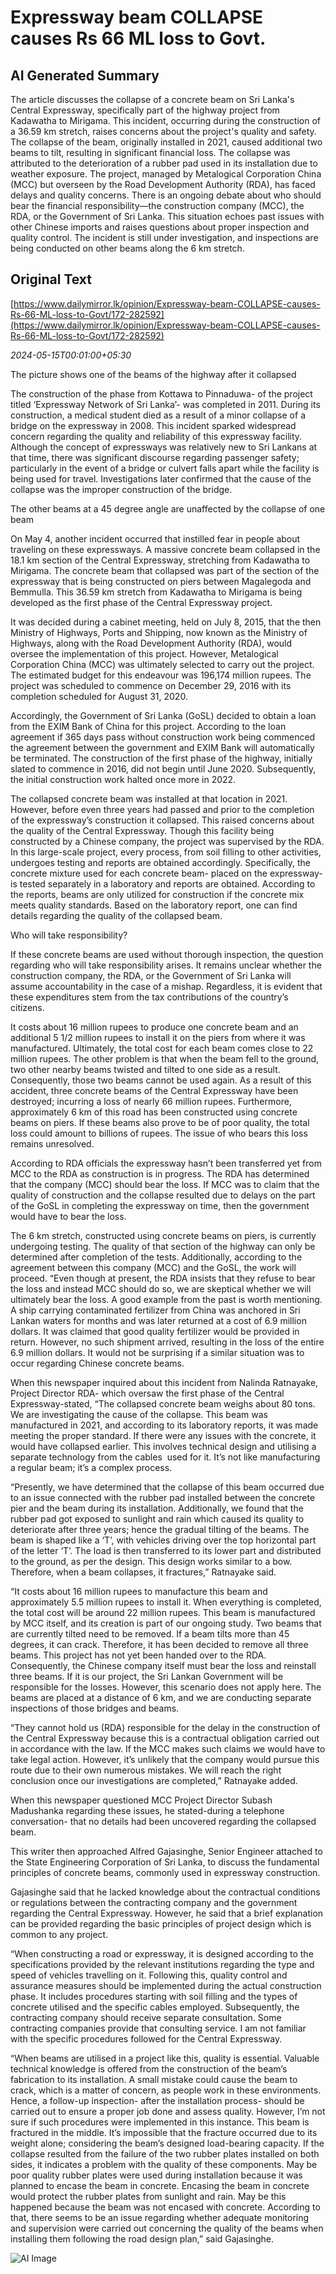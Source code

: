 # Expressway beam COLLAPSE causes Rs 66 ML loss  to Govt.

## AI Generated Summary

The article discusses the collapse of a concrete beam on Sri Lanka's Central Expressway, specifically part of the highway project from Kadawatha to Mirigama. This incident, occurring during the construction of a 36.59 km stretch, raises concerns about the project's quality and safety. The collapse of the beam, originally installed in 2021, caused additional two beams to tilt, resulting in significant financial loss. The collapse was attributed to the deterioration of a rubber pad used in its installation due to weather exposure. The project, managed by Metalogical Corporation China (MCC) but overseen by the Road Development Authority (RDA), has faced delays and quality concerns. There is an ongoing debate about who should bear the financial responsibility—the construction company (MCC), the RDA, or the Government of Sri Lanka. This situation echoes past issues with other Chinese imports and raises questions about proper inspection and quality control. The incident is still under investigation, and inspections are being conducted on other beams along the 6 km stretch.

## Original Text

[https://www.dailymirror.lk/opinion/Expressway-beam-COLLAPSE-causes-Rs-66-ML-loss-to-Govt/172-282592](https://www.dailymirror.lk/opinion/Expressway-beam-COLLAPSE-causes-Rs-66-ML-loss-to-Govt/172-282592)

*2024-05-15T00:01:00+05:30*

The picture shows one of the beams of the highway after it collapsed

The construction of the phase from Kottawa to Pinnaduwa- of the project titled ‘Expressway Network of Sri Lanka’- was completed in 2011. During its construction, a medical student died as a result of a minor collapse of a bridge on the expressway in 2008. This incident sparked widespread concern regarding the quality and reliability of this expressway facility. Although the concept of expressways was relatively new to Sri Lankans at that time, there was significant discourse regarding passenger safety; particularly in the event of a bridge or culvert falls apart while the facility is being used for travel. Investigations later confirmed that the cause of the collapse was the improper construction of the bridge.

The other beams at a 45 degree angle are unaffected by the collapse of one beam

On May 4, another incident occurred that instilled fear in people about traveling on these expressways. A massive concrete beam collapsed in the 18.1 km section of the Central Expressway, stretching from Kadawatha to Mirigama. The concrete beam that collapsed was part of the section of the expressway that is being constructed on piers between Magalegoda and Bemmulla. This 36.59 km stretch from Kadawatha to Mirigama is being developed as the first phase of the Central Expressway project.

It was decided during a cabinet meeting, held on July 8, 2015, that the then Ministry of Highways, Ports and Shipping, now known as the Ministry of Highways, along with the Road Development Authority (RDA), would oversee the implementation of this project. However, Metalogical Corporation China (MCC) was ultimately selected to carry out the project. The estimated budget for this endeavour was 196,174 million rupees. The project was scheduled to commence on December 29, 2016 with its completion scheduled for August 31, 2020.

Accordingly, the Government of Sri Lanka (GoSL) decided to obtain a loan from the EXIM Bank of China for this project. According to the loan agreement if 365 days pass without construction work being commenced the agreement between the government and EXIM Bank will automatically be terminated. The construction of the first phase of the highway, initially slated to commence in 2016, did not begin until June 2020. Subsequently, the initial construction work halted once more in 2022.

The collapsed concrete beam was installed at that location in 2021. However, before even three years had passed and prior to the completion of the expressway’s construction it collapsed. This raised concerns about the quality of the Central Expressway. Though this facility being constructed by a Chinese company, the project was supervised by the RDA. In this large-scale project, every process, from soil filling to other activities, undergoes testing and reports are obtained accordingly. Specifically, the concrete mixture used for each concrete beam- placed on the expressway- is tested separately in a laboratory and reports are obtained. According to the reports, beams are only utilized for construction if the concrete mix meets quality standards. Based on the laboratory report, one can find details regarding the quality of the collapsed beam.

Who will take responsibility? 

If these concrete beams are used without thorough inspection, the question regarding who will take responsibility arises. It remains unclear whether the construction company, the RDA, or the Government of Sri Lanka will assume accountability in the case of a mishap. Regardless, it is evident that these expenditures stem from the tax contributions of the country’s citizens. 

It costs about 16 million rupees to produce one concrete beam and an additional 5 1/2 million rupees to install it on the piers from where it was manufactured. Ultimately, the total cost for each beam comes close to 22 million rupees. The other problem is that when the beam fell to the ground, two other nearby beams twisted and tilted to one side as a result. Consequently, those two beams cannot be used again. As a result of this accident, three concrete beams of the Central Expressway have been destroyed; incurring a loss of nearly 66 million rupees. Furthermore, approximately 6 km of this road has been constructed using concrete beams on piers. If these beams also prove to be of poor quality, the total loss could amount to billions of rupees. The issue of who bears this loss remains unresolved.

According to RDA officials the expressway hasn’t been transferred yet from MCC to the RDA as construction is in progress. The RDA has determined that the company (MCC) should bear the loss. If MCC was to claim that the quality of construction and the collapse resulted due to delays on the part of the GoSL in completing the expressway on time, then the government would have to bear the loss.

The 6 km stretch, constructed using concrete beams on piers, is currently undergoing testing. The quality of that section of the highway can only be determined after completion of the tests. Additionally, according to the agreement between this company (MCC) and the GoSL, the work will proceed. “Even though at present, the RDA insists that they refuse to bear the loss and instead MCC should do so, we are skeptical whether we will ultimately bear the loss. A good example from the past is worth mentioning. A ship carrying contaminated fertilizer from China was anchored in Sri Lankan waters for months and was later returned at a cost of 6.9 million dollars. It was claimed that good quality fertilizer would be provided in return. However, no such shipment arrived, resulting in the loss of the entire 6.9 million dollars. It would not be surprising if a similar situation was to occur regarding Chinese concrete beams.

When this newspaper inquired about this incident from Nalinda Ratnayake, Project Director RDA- which oversaw the first phase of the Central Expressway-stated, “The collapsed concrete beam weighs about 80 tons. We are investigating the cause of the collapse. This beam was manufactured in 2021, and according to its laboratory reports, it was made meeting the proper standard. If there were any issues with the concrete, it would have collapsed earlier. This involves technical design and utilising a separate technology from the cables  used for it. It’s not like manufacturing a regular beam; it’s a complex process.

“Presently, we have determined that the collapse of this beam occurred due to an issue connected with the rubber pad installed between the concrete pier and the beam during its installation. Additionally, we found that the rubber pad got exposed to sunlight and rain which caused its quality to deteriorate after three years; hence the gradual tilting of the beams. The beam is shaped like a ‘T’, with vehicles driving over the top horizontal part of the letter ‘T’. The load is then transferred to its lower part and distributed to the ground, as per the design. This design works similar to a bow. Therefore, when a beam collapses, it fractures,” Ratnayake said.

“It costs about 16 million rupees to manufacture this beam and approximately 5.5 million rupees to install it. When everything is completed, the total cost will be around 22 million rupees. This beam is manufactured by MCC itself, and its creation is part of our ongoing study. Two beams that are currently tilted need to be removed. If a beam tilts more than 45 degrees, it can crack. Therefore, it has been decided to remove all three beams. This project has not yet been handed over to the RDA. Consequently, the Chinese company itself must bear the loss and reinstall three beams. If it is our project, the Sri Lankan Government will be responsible for the losses. However, this scenario does not apply here. The beams are placed at a distance of 6 km, and we are conducting separate inspections of those bridges and beams.

“They cannot hold us (RDA) responsible for the delay in the construction of the Central Expressway because this is a contractual obligation carried out in accordance with the law. If the MCC makes such claims we would have to take legal action. However, it’s unlikely that the company would pursue this route due to their own numerous mistakes. We will reach the right conclusion once our investigations are completed,” Ratnayake added.

When this newspaper questioned MCC Project Director Subash Madushanka regarding these issues, he stated-during a telephone conversation- that no details had been uncovered regarding the collapsed beam. 

This writer then approached Alfred Gajasinghe, Senior Engineer attached to the State Engineering Corporation of Sri Lanka, to discuss the fundamental principles of concrete beams, commonly used in expressway construction.

Gajasinghe said that he lacked knowledge about the contractual conditions or regulations between the contracting company and the government regarding the Central Expressway. However, he said that a brief explanation can be provided regarding the basic principles of project design which is common to any project.

“When constructing a road or expressway, it is designed according to the specifications provided by the relevant institutions regarding the type and speed of vehicles travelling on it. Following this, quality control and assurance measures should be implemented during the actual construction phase. It includes procedures starting with soil filling and the types of concrete utilised and the specific cables employed. Subsequently, the contracting company should receive separate consultation. Some contracting companies provide that consulting service. I am not familiar with the specific procedures followed for the Central Expressway. 

“When beams are utilised in a project like this, quality is essential. Valuable technical knowledge is offered from the construction of the beam’s fabrication to its installation. A small mistake could cause the beam to crack, which is a matter of concern, as people work in these environments. Hence, a follow-up inspection- after the installation process- should be carried out to ensure a proper job done and assess quality. However, I’m not sure if such procedures were implemented in this instance. This beam is fractured in the middle. It’s impossible that the fracture occurred due to its weight alone; considering the beam’s designed load-bearing capacity. If the collapse resulted from the failure of the two rubber plates installed on both sides, it indicates a problem with the quality of these components. May be poor quality rubber plates were used during installation because it was planned to encase the beam in concrete. Encasing the beam in concrete would protect the rubber plates from sunlight and rain. May be this happened because the beam was not encased with concrete. According to that, there seems to be an issue regarding whether adequate monitoring and supervision were carried out concerning the quality of the beams when installing them following the road design plan,” said Gajasinghe. 


![AI Image](ai_image.png)
